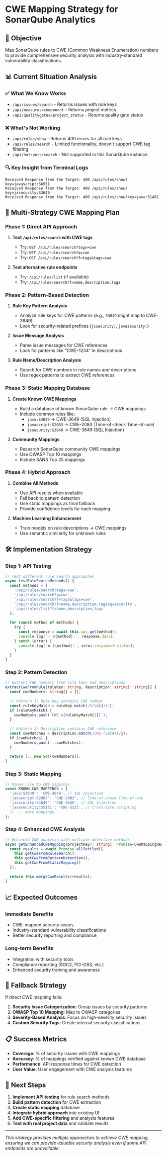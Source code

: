 # CWE Mapping Strategy for SonarQube Analytics

## 🎯 **Objective**
Map SonarQube rules to CWE (Common Weakness Enumeration) numbers to provide comprehensive security analysis with industry-standard vulnerability classifications.

## 📊 **Current Situation Analysis**

### ✅ **What We Know Works**
- `/api/issues/search` - Returns issues with rule keys
- `/api/measures/component` - Returns project metrics
- `/api/qualitygates/project_status` - Returns quality gate status

### ❌ **What's Not Working**
- `/api/rules/show` - Returns 400 errors for all rule keys
- `/api/rules/search` - Limited functionality, doesn't support CWE tag filtering
- `/api/hotspots/search` - Not supported in this SonarQube instance

### 🔍 **Key Insight from Terminal Logs**
```
Received Response from the Target: 400 /api/rules/show?key=javascript:S6551
Received Response from the Target: 400 /api/rules/show?key=jssecurity:S3649
Received Response from the Target: 400 /api/rules/show?key=java:S1481
```

## 🚀 **Multi-Strategy CWE Mapping Plan**

### **Phase 1: Direct API Approach**
1. **Test `/api/rules/search` with CWE tags**
   - Try: `GET /api/rules/search?tags=cwe`
   - Try: `GET /api/rules/search?q=cwe`
   - Try: `GET /api/rules/search?f=tags&tags=cwe`

2. **Test alternative rule endpoints**
   - Try: `/api/rules/list` (if available)
   - Try: `/api/rules/search?f=name,description,tags`

### **Phase 2: Pattern-Based Detection**
1. **Rule Key Pattern Analysis**
   - Analyze rule keys for CWE patterns (e.g., `S3649` might map to CWE-3649)
   - Look for security-related prefixes (`jssecurity:`, `javasecurity:`)

2. **Issue Message Analysis**
   - Parse issue messages for CWE references
   - Look for patterns like "CWE-1234" in descriptions

3. **Rule Name/Description Analysis**
   - Search for CWE numbers in rule names and descriptions
   - Use regex patterns to extract CWE references

### **Phase 3: Static Mapping Database**
1. **Create Known CWE Mappings**
   - Build a database of known SonarQube rule → CWE mappings
   - Include common rules like:
     - `java:S3649` → CWE-3649 (SQL Injection)
     - `javascript:S2083` → CWE-2083 (Time-of-check Time-of-use)
     - `jssecurity:S3649` → CWE-3649 (SQL Injection)

2. **Community Mappings**
   - Research SonarQube community CWE mappings
   - Use OWASP Top 10 mappings
   - Include SANS Top 25 mappings

### **Phase 4: Hybrid Approach**
1. **Combine All Methods**
   - Use API results when available
   - Fall back to pattern detection
   - Use static mappings as final fallback
   - Provide confidence levels for each mapping

2. **Machine Learning Enhancement**
   - Train models on rule descriptions → CWE mappings
   - Use semantic similarity for unknown rules

## 🛠 **Implementation Strategy**

### **Step 1: API Testing**
```typescript
// Test different rule search approaches
async testRuleSearchMethods() {
  const methods = [
    '/api/rules/search?tags=cwe',
    '/api/rules/search?q=cwe',
    '/api/rules/search?f=tags&tags=cwe',
    '/api/rules/search?f=name,description,tags&q=security',
    '/api/rules/list?f=name,description,tags'
  ];
  
  for (const method of methods) {
    try {
      const response = await this.api.get(method);
      console.log(`✅ ${method}:`, response.data);
    } catch (error) {
      console.log(`❌ ${method}:`, error.response?.status);
    }
  }
}
```

### **Step 2: Pattern Detection**
```typescript
// Extract CWE numbers from rule keys and descriptions
extractCweFromRule(ruleKey: string, description: string): string[] {
  const cweNumbers: string[] = [];
  
  // Pattern 1: Rule key contains CWE number
  const ruleKeyMatch = ruleKey.match(/S(\d{4})/);
  if (ruleKeyMatch) {
    cweNumbers.push(`CWE-${ruleKeyMatch[1]}`);
  }
  
  // Pattern 2: Description contains CWE reference
  const cweMatches = description.match(/CWE-(\d{4})/g);
  if (cweMatches) {
    cweNumbers.push(...cweMatches);
  }
  
  return [...new Set(cweNumbers)];
}
```

### **Step 3: Static Mapping**
```typescript
// Known rule to CWE mappings
const KNOWN_CWE_MAPPINGS = {
  'java:S3649': 'CWE-3649', // SQL Injection
  'javascript:S2083': 'CWE-2083', // Time-of-check Time-of-use
  'jssecurity:S3649': 'CWE-3649', // SQL Injection
  'javasecurity:S5131': 'CWE-5131', // Cross-Site Scripting
  // ... more mappings
};
```

### **Step 4: Enhanced CWE Analysis**
```typescript
// Enhanced CWE analysis with multiple detection methods
async getEnhancedCweMapping(projectKey?: string): Promise<CweMappingResult> {
  const results = await Promise.allSettled([
    this.getCweFromRuleSearch(),
    this.getCweFromPatternDetection(),
    this.getCweFromStaticMapping()
  ]);
  
  return this.mergeCweResults(results);
}
```

## 📈 **Expected Outcomes**

### **Immediate Benefits**
- CWE-mapped security issues
- Industry-standard vulnerability classifications
- Better security reporting and compliance

### **Long-term Benefits**
- Integration with security tools
- Compliance reporting (SOC2, PCI-DSS, etc.)
- Enhanced security training and awareness

## 🔄 **Fallback Strategy**

If direct CWE mapping fails:
1. **Security Issue Categorization**: Group issues by security patterns
2. **OWASP Top 10 Mapping**: Map to OWASP categories
3. **Severity-Based Analysis**: Focus on high-severity security issues
4. **Custom Security Tags**: Create internal security classifications

## 📋 **Success Metrics**

- **Coverage**: % of security issues with CWE mappings
- **Accuracy**: % of mappings verified against known CWE database
- **Performance**: API response times for CWE detection
- **User Value**: User engagement with CWE analysis features

## 🚀 **Next Steps**

1. **Implement API testing** for rule search methods
2. **Build pattern detection** for CWE extraction
3. **Create static mapping** database
4. **Integrate hybrid approach** into existing UI
5. **Add CWE-specific filtering** and analysis features
6. **Test with real project data** and validate results

---

*This strategy provides multiple approaches to achieve CWE mapping, ensuring we can provide valuable security analysis even if some API endpoints are unavailable.*
